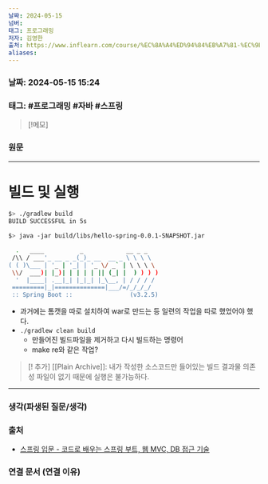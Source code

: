 ```yaml
---
날짜: 2024-05-15
넘버: 
태그: 프로그래밍
저자: 김영한
출처: https://www.inflearn.com/course/%EC%8A%A4%ED%94%84%EB%A7%81-%EC%9E%85%EB%AC%B8-%EC%8A%A4%ED%94%84%EB%A7%81%EB%B6%80%ED%8A%B8
aliases:
---
```

### 날짜:  2024-05-15 15:24

### 태그: #프로그래밍 #자바 #스프링

>[!메모]
>

### 원문
---
# 빌드 및 실행
```sh
$> ./gradlew build
BUILD SUCCESSFUL in 5s

$> java -jar build/libs/hello-spring-0.0.1-SNAPSHOT.jar

  .   ____          _            __ _ _
 /\\ / ___'_ __ _ _(_)_ __  __ _ \ \ \ \
( ( )\___ | '_ | '_| | '_ \/ _` | \ \ \ \
 \\/  ___)| |_)| | | | | || (_| |  ) ) ) )
  '  |____| .__|_| |_|_| |_\__, | / / / /
 =========|_|==============|___/=/_/_/_/
 :: Spring Boot ::                (v3.2.5)
```
- 과거에는 톰캣을 따로 설치하여 war로 만드는 등 일련의 작업을 따로 했었어야 했다.
- `./gradlew clean build`
	- 만들어진 빌드파일을 제거하고 다시 빌드하는 명령어
	- make re와 같은 작업?

> [! 추가] 
> [[Plain Archive]]: 내가 작성한 소스코드만 들어있는 빌드 결과물
> 의존성 파일이 없기 때문에 실행은 불가능하다.

---
### 생각(파생된 질문/생각)

### 출처
- [스프링 입문 - 코드로 배우는 스프링 부트, 웹 MVC, DB 접근 기술](https://www.inflearn.com/course/%EC%8A%A4%ED%94%84%EB%A7%81-%EC%9E%85%EB%AC%B8-%EC%8A%A4%ED%94%84%EB%A7%81%EB%B6%80%ED%8A%B8)

### 연결 문서 (연결 이유)
